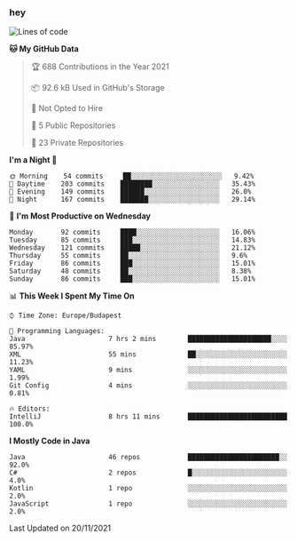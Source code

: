 ### hey

<!--START_SECTION:waka-->
![Lines of code](https://img.shields.io/badge/From%20Hello%20World%20I%27ve%20Written-468582%20lines%20of%20code-blue)

**🐱 My GitHub Data** 

> 🏆 688 Contributions in the Year 2021
 > 
> 📦 92.6 kB Used in GitHub's Storage 
 > 
> 🚫 Not Opted to Hire
 > 
> 📜 5 Public Repositories 
 > 
> 🔑 23 Private Repositories  
 > 
**I'm a Night 🦉** 

```text
🌞 Morning    54 commits     ██░░░░░░░░░░░░░░░░░░░░░░░   9.42% 
🌆 Daytime    203 commits    ████████░░░░░░░░░░░░░░░░░   35.43% 
🌃 Evening    149 commits    ██████░░░░░░░░░░░░░░░░░░░   26.0% 
🌙 Night      167 commits    ███████░░░░░░░░░░░░░░░░░░   29.14%

```
📅 **I'm Most Productive on Wednesday** 

```text
Monday       92 commits     ████░░░░░░░░░░░░░░░░░░░░░   16.06% 
Tuesday      85 commits     ███░░░░░░░░░░░░░░░░░░░░░░   14.83% 
Wednesday    121 commits    █████░░░░░░░░░░░░░░░░░░░░   21.12% 
Thursday     55 commits     ██░░░░░░░░░░░░░░░░░░░░░░░   9.6% 
Friday       86 commits     ███░░░░░░░░░░░░░░░░░░░░░░   15.01% 
Saturday     48 commits     ██░░░░░░░░░░░░░░░░░░░░░░░   8.38% 
Sunday       86 commits     ███░░░░░░░░░░░░░░░░░░░░░░   15.01%

```


📊 **This Week I Spent My Time On** 

```text
⌚︎ Time Zone: Europe/Budapest

💬 Programming Languages: 
Java                     7 hrs 2 mins        █████████████████████░░░░   85.97% 
XML                      55 mins             ██░░░░░░░░░░░░░░░░░░░░░░░   11.23% 
YAML                     9 mins              ░░░░░░░░░░░░░░░░░░░░░░░░░   1.99% 
Git Config               4 mins              ░░░░░░░░░░░░░░░░░░░░░░░░░   0.81%

🔥 Editors: 
IntelliJ                 8 hrs 11 mins       █████████████████████████   100.0%

```

**I Mostly Code in Java** 

```text
Java                     46 repos            ███████████████████████░░   92.0% 
C#                       2 repos             █░░░░░░░░░░░░░░░░░░░░░░░░   4.0% 
Kotlin                   1 repo              ░░░░░░░░░░░░░░░░░░░░░░░░░   2.0% 
JavaScript               1 repo              ░░░░░░░░░░░░░░░░░░░░░░░░░   2.0%

```



 Last Updated on 20/11/2021
<!--END_SECTION:waka-->
